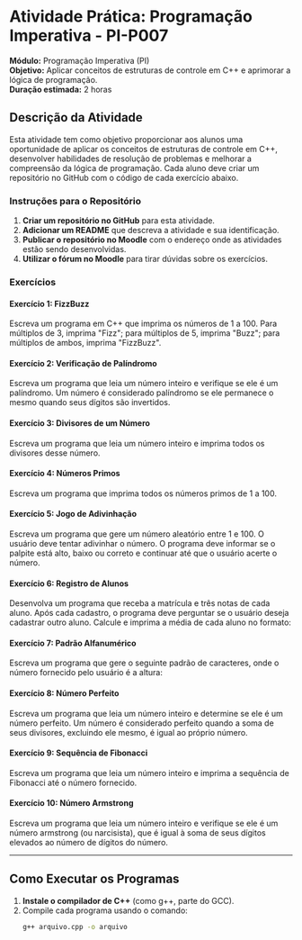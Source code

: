 # Atividade Prática: Programação Imperativa - PI-P007

**Módulo:** Programação Imperativa (PI)  
**Objetivo:** Aplicar conceitos de estruturas de controle em C++ e aprimorar a lógica de programação.  
**Duração estimada:** 2 horas  

## Descrição da Atividade

Esta atividade tem como objetivo proporcionar aos alunos uma oportunidade de aplicar os conceitos de estruturas de controle em C++, desenvolver habilidades de resolução de problemas e melhorar a compreensão da lógica de programação. Cada aluno deve criar um repositório no GitHub com o código de cada exercício abaixo.

### Instruções para o Repositório

1. **Criar um repositório no GitHub** para esta atividade.
2. **Adicionar um README** que descreva a atividade e sua identificação.
3. **Publicar o repositório no Moodle** com o endereço onde as atividades estão sendo desenvolvidas.
4. **Utilizar o fórum no Moodle** para tirar dúvidas sobre os exercícios.

### Exercícios

#### Exercício 1: FizzBuzz
Escreva um programa em C++ que imprima os números de 1 a 100. Para múltiplos de 3, imprima "Fizz"; para múltiplos de 5, imprima "Buzz"; para múltiplos de ambos, imprima "FizzBuzz".

#### Exercício 2: Verificação de Palíndromo
Escreva um programa que leia um número inteiro e verifique se ele é um palíndromo. Um número é considerado palíndromo se ele permanece o mesmo quando seus dígitos são invertidos.

#### Exercício 3: Divisores de um Número
Escreva um programa que leia um número inteiro e imprima todos os divisores desse número.

#### Exercício 4: Números Primos
Escreva um programa que imprima todos os números primos de 1 a 100.

#### Exercício 5: Jogo de Adivinhação
Escreva um programa que gere um número aleatório entre 1 e 100. O usuário deve tentar adivinhar o número. O programa deve informar se o palpite está alto, baixo ou correto e continuar até que o usuário acerte o número.

#### Exercício 6: Registro de Alunos
Desenvolva um programa que receba a matrícula e três notas de cada aluno. Após cada cadastro, o programa deve perguntar se o usuário deseja cadastrar outro aluno. Calcule e imprima a média de cada aluno no formato:

#### Exercício 7: Padrão Alfanumérico
Escreva um programa que gere o seguinte padrão de caracteres, onde o número fornecido pelo usuário é a altura:

#### Exercício 8: Número Perfeito
Escreva um programa que leia um número inteiro e determine se ele é um número perfeito. Um número é considerado perfeito quando a soma de seus divisores, excluindo ele mesmo, é igual ao próprio número.

#### Exercício 9: Sequência de Fibonacci
Escreva um programa que leia um número inteiro e imprima a sequência de Fibonacci até o número fornecido.

#### Exercício 10: Número Armstrong
Escreva um programa que leia um número inteiro e verifique se ele é um número armstrong (ou narcisista), que é igual à soma de seus dígitos elevados ao número de dígitos do número.

---

## Como Executar os Programas

1. **Instale o compilador de C++** (como g++, parte do GCC).
2. Compile cada programa usando o comando:
   ```bash
   g++ arquivo.cpp -o arquivo
